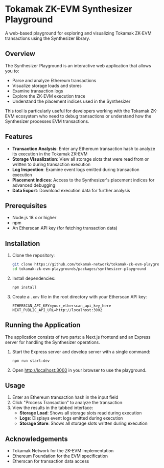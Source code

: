 # Tokamak ZK-EVM Synthesizer Playground

A web-based playground for exploring and visualizing Tokamak ZK-EVM transactions using the Synthesizer library.

## Overview

The Synthesizer Playground is an interactive web application that allows you to:

- Parse and analyze Ethereum transactions
- Visualize storage loads and stores
- Examine transaction logs
- Explore the ZK-EVM execution trace
- Understand the placement indices used in the Synthesizer

This tool is particularly useful for developers working with the Tokamak ZK-EVM ecosystem who need to debug transactions or understand how the Synthesizer processes EVM transactions.

## Features

- **Transaction Analysis**: Enter any Ethereum transaction hash to analyze its execution in the Tokamak ZK-EVM
- **Storage Visualization**: View all storage slots that were read from or written to during transaction execution
- **Log Inspection**: Examine event logs emitted during transaction execution
- **Placement Indices**: Access to the Synthesizer's placement indices for advanced debugging
- **Data Export**: Download execution data for further analysis

## Prerequisites

- Node.js 18.x or higher
- npm
- An Etherscan API key (for fetching transaction data)

## Installation

1. Clone the repository:

   ```bash
   git clone https://github.com/tokamak-network/tokamak-zk-evm-playgrounds.git
   cd tokamak-zk-evm-playgrounds/packages/synthesizer-playground
   ```

2. Install dependencies:

   ```bash
   npm install
   ```

3. Create a `.env` file in the root directory with your Etherscan API key:
   ```
   ETHERSCAN_API_KEY=your_etherscan_api_key_here
   NEXT_PUBLIC_API_URL=http://localhost:3002
   ```

## Running the Application

The application consists of two parts: a Next.js frontend and an Express server for handling the Synthesizer operations.

1. Start the Express server and develop server with a single command:

   ```bash
   npm run start:dev
   ```

2. Open [http://localhost:3000](http://localhost:3000) in your browser to use the playground.

## Usage

1. Enter an Ethereum transaction hash in the input field
2. Click "Process Transaction" to analyze the transaction
3. View the results in the tabbed interface:
   - **Storage Load**: Shows all storage slots read during execution
   - **Logs**: Displays event logs emitted during execution
   - **Storage Store**: Shows all storage slots written during execution

## Acknowledgements

- Tokamak Network for the ZK-EVM implementation
- Ethereum Foundation for the EVM specification
- Etherscan for transaction data access
